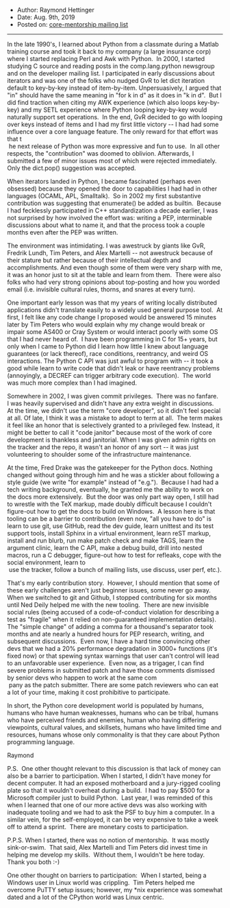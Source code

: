 * Author: Raymond Hettinger
* Date: Aug. 9th, 2019
* Posted on: [core-mentorship mailing list](https://mail.python.org/archives/list/core-mentorship@python.org/message/JKIE5ZMML3Y66RLWPSSPLJ7HKSBZ3PPZ/)

---

In the late 1990's, I learned about Python from a classmate during a
Matlab training course and took it back to my company (a large insurance
corp) where I started replacing Perl and Awk with Python.  In 2000, I
started studying C source and reading posts in the comp.lang.python
newsgroup and on the developer mailing list. I participated in early
discussions about iterators and was one of the folks who nudged GvR to
let dict iteration default to key-by-key instead of item-by-item.
Unpersuasively, I argued that "in" should have the same meaning in "for
k in d" as it does in "k in d".  But I did find traction when citing my
AWK experience (which also loops key-by-key) and my SETL experience
where Python looping key-by-key would naturally support set operations. 
In the end, GvR decided to go with looping over keys instead of items
and I had my first little victory -- I had had some influence over a
core language feature. The only reward for that effort was that t  
 he next release of Python was more expressive and fun to use.  In all
other respects, the "contribution" was doomed to oblivion. Afterwards, I
submitted a few of minor issues most of which were rejected
immediately.  Only the dict.pop() suggestion was accepted.  
  
When iterators landed in Python, I became fascinated (perhaps even
obsessed) because they opened the door to capabilities I had had in
other languages (OCAML, APL, Smalltalk).  So in 2002 my first
substantive contribution was suggesting that enumerate() be added as
builtin.  Because I had fecklessly participated in C++ standardization a
decade earlier, I was not surprised by how involved the effort was:
writing a PEP, interminable discussions about what to name it, and that
the process took a couple months even after the PEP was written.  
  
The environment was intimidating. I was awestruck by giants like GvR,
Fredrik Lundh, Tim Peters, and Alex Martelli -- not awestruck because of
their stature but rather because of their intellectual depth and
accomplishments. And even though some of them were very sharp with me,
it was an honor just to sit at the table and learn from them.  There
were also folks who had very strong opinions about top-posting and how
you worded email (i.e. invisible cultural rules, thorns, and snares at
every turn).  
  
One important early lesson was that my years of writing locally
distributed applications didn't translate easily to a widely used
general purpose tool.  At first, I felt like any code change I proposed
would be answered 15 minutes later by Tim Peters who would explain why
my change would break or impair some AS400 or Cray System or would
interact poorly with some OS that I had never heard of.  I have been
programming in C for 15+ years, but only when I came to Python did I
learn how little I knew about language guarantees (or lack thereof),
race conditions, reentrancy, and weird OS interactions. The Python C API
was just awful to program with -- it took a good while learn to write
code that didn't leak or have reentrancy problems (annoyingly, a DECREF
can trigger arbitrary code execution).  The world was much more complex
than I had imagined.  
  
Somewhere in 2002, I was given commit privileges.  There was no
fanfare.  I was heavily supervised and didn't have any extra weight in
discussions.  At the time, we didn't use the term "core developer", so
it didn't feel special at all. Of late, I think it was a mistake to
adopt to term at all.  The term makes it feel like an honor that is
selectively granted to a privileged few. Instead, it might be better to
call it "code janitor" because most of the work of core development is
thankless and janitorial. When I was given admin rights on the tracker
and the repo, it wasn't an honor of any sort -- it was just volunteering
to shoulder some of the infrastructure maintenance.  
  
At the time, Fred Drake was the gatekeeper for the Python docs. Nothing
changed without going through him and he was a stickler about following
a style guide (we write "for example" instead of "e.g.").  Because I had
had a tech writing background, eventually, he granted me the ability to
work on the docs more extensively.  But the door was only part way open,
I still had to wrestle with the TeX markup, made doubly difficult
because I couldn't figure-out how to get the docs to build on Windows. 
A lesson here is that tooling can be a barrier to contribution (even
now, "all you have to do" is learn to use git, use GitHub, read the dev
guide, learn unittest and its test support tools, install Sphinx in a
virtual environment, learn reST markup, install and run blurb, run make
patch check and make TAGS, learn the argument clinic, learn the C API,
make a debug build, drill into nested macros, run a C debugger,
figure-out how to test for refleaks, cope with the social environment,
learn to  
 use the tracker, follow a bunch of mailing lists, use discuss, user
perf, etc.).  
  
That's my early contribution story.  However, I should mention that some
of these early challenges aren't just beginner issues, some never go
away.  When we switched to git and Github, I stopped contributing for
six months until Ned Deily helped me with the new tooling.  There are
new invisible social rules (being accused of a code-of-conduct violation
for describing a test as "fragile" when it relied on non-guaranteed
implementation details).  The "simple change" of adding a comma for a
thousand's separator took months and ate nearly a hundred hours for PEP
research, writing, and subsequent discussions.  Even now, I have a hard
time convincing other devs that we had a 20% performance degradation in
3000+ functions (it's fixed now) or that spewing syntax warnings that
user can't control will lead to an unfavorable user experience.  Even
now, as a trigager, I can find severe problems in submitted patch and
have those comments dismissed by senior devs who happen to work at the
same com  
 pany as the patch submitter. There are some patch reviewers who can eat
a lot of your time, making it cost prohibitive to participate.  
  
In short, the Python core development world is populated by humans,
humans who have human weaknesses, humans who can be tribal, humans who
have perceived friends and enemies, human who having differing
viewpoints, cultural values, and skillsets, humans who have limited time
and resources, humans whose only commonality is that they care about
Python programming language.  
  
  
Raymond  
  
  
P.S.  One other thought relevant to this discussion is that lack of
money can also be a barrier to participation. When I started, I didn't
have money for decent computer. It had an exposed motherboard and a
jury-rigged cooling plate so that it wouldn't overheat during a build. 
I had to pay $500 for a Microsoft compiler just to build Python.  Last
year, I was reminded of this when I learned that one of our more active
devs was also working with inadequate tooling and we had to ask the PSF
to buy him a computer. In a similar vein, for the self-employed, it can
be very expensive to take a week off to attend a sprint.  There are
monetary costs to participation.  
  
P.P.S. When I started, there was no notion of mentorship.  It was mostly
sink-or-swim.  That said, Alex Martelli and Tim Peters did invest time
in helping me develop my skills.  Without them, I wouldn't be here
today.  Thank you both :-)

One other thought on barriers to participation:  When I started, being a
Windows user in Linux world was crippling.  Tim Peters helped me
overcome PuTTY setup issues; however, my \*nix experience was somewhat
dated and a lot of the CPython world was Linux centric.
